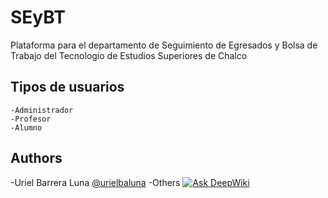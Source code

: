 # SEyBT

Plataforma para el departamento de Seguimiento de Egresados y Bolsa de Trabajo del Tecnologio de Estudios Superiores de Chalco





## Tipos de usuarios
    -Administrador
    -Profesor
    -Alumno
## Authors

-Uriel Barrera Luna [@urielbaluna](https://www.github.com/urielbaluna)
-Others
[![Ask DeepWiki](https://deepwiki.com/badge.svg)](https://deepwiki.com/urielbaluna/SEyBT)
